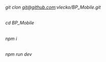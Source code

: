 ###### git clon git@github.com:vlecko/BP_Mobile.git
###### cd BP_Mobile
###### npm i
###### npm run dev
